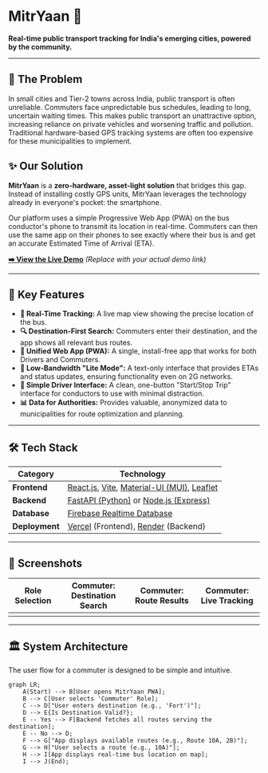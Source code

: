 # MitrYaan 🚌



**Real-time public transport tracking for India's emerging cities, powered by the community.**

---

## 🎯 The Problem

In small cities and Tier-2 towns across India, public transport is often unreliable. Commuters face unpredictable bus schedules, leading to long, uncertain waiting times. This makes public transport an unattractive option, increasing reliance on private vehicles and worsening traffic and pollution. Traditional hardware-based GPS tracking systems are often too expensive for these municipalities to implement.

## ✨ Our Solution

**MitrYaan** is a **zero-hardware, asset-light solution** that bridges this gap. Instead of installing costly GPS units, MitrYaan leverages the technology already in everyone's pocket: the smartphone.

Our platform uses a simple Progressive Web App (PWA) on the bus conductor's phone to transmit its location in real-time. Commuters can then use the same app on their phones to see exactly where their bus is and get an accurate Estimated Time of Arrival (ETA).

**[➡️ View the Live Demo](https://mitryaan-demo.vercel.app/)** *(Replace with your actual demo link)*

---

## 🚀 Key Features

* **📍 Real-Time Tracking:** A live map view showing the precise location of the bus.
* **🔍 Destination-First Search:** Commuters enter their destination, and the app shows all relevant bus routes.
* **📱 Unified Web App (PWA):** A single, install-free app that works for both Drivers and Commuters.
* **📶 Low-Bandwidth "Lite Mode":** A text-only interface that provides ETAs and status updates, ensuring functionality even on 2G networks.
* **🔘 Simple Driver Interface:** A clean, one-button "Start/Stop Trip" interface for conductors to use with minimal distraction.
* **📊 Data for Authorities:** Provides valuable, anonymized data to municipalities for route optimization and planning.

---

## 🛠️ Tech Stack

| Category      | Technology                                                                                                                                                             |
| ------------- | ---------------------------------------------------------------------------------------------------------------------------------------------------------------------- |
| **Frontend** | [React.js](https://reactjs.org/), [Vite](https://vitejs.dev/), [Material-UI (MUI)](https://mui.com/), [Leaflet](https://leafletjs.com/)                                     |
| **Backend** | [FastAPI (Python)](https://fastapi.tiangolo.com/) or [Node.js (Express)](https://expressjs.com/)                                                                         |
| **Database** | [Firebase Realtime Database](https://firebase.google.com/docs/database)                                                                                                |
| **Deployment**| [Vercel](https://vercel.com/) (Frontend), [Render](https://render.com/) (Backend)                                                                                        |

---

## 📸 Screenshots

| Role Selection                                 | Commuter: Destination Search                  | Commuter: Route Results                     | Commuter: Live Tracking                    |
| ---------------------------------------------- | --------------------------------------------- | ------------------------------------------- | ------------------------------------------ |
|       |  |     |  |

---

## 🏛️ System Architecture

The user flow for a commuter is designed to be simple and intuitive.

```mermaid
graph LR;
    A(Start) --> B[User opens MitrYaan PWA];
    B --> C[User selects 'Commuter' Role];
    C --> D["User enters destination (e.g., 'Fort')"];
    D --> E{Is Destination Valid?};
    E -- Yes --> F[Backend fetches all routes serving the destination];
    E -- No --> D;
    F --> G["App displays available routes (e.g., Route 10A, 2B)"];
    G --> H["User selects a route (e.g., 10A)"];
    H --> I[App displays real-time bus location on map];
    I --> J(End);